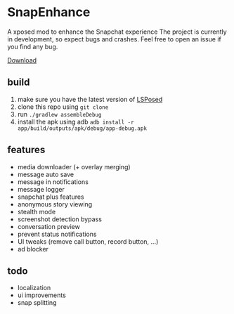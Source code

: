 # SnapEnhance
A xposed mod to enhance the Snapchat experience
The project is currently in development, so expect bugs and crashes. Feel free to open an issue if you find any bug.

[Download](https://github.com/rhunk/SnapEnhance/releases)

## build
   1. make sure you have the latest version of [LSPosed](https://github.com/LSPosed/LSPosed)
   2. clone this repo using ``git clone``
   3. run ``./gradlew assembleDebug``
   4. install the apk using adb ``adb install -r app/build/outputs/apk/debug/app-debug.apk``


## features
- media downloader (+ overlay merging)
- message auto save
- message in notifications
- message logger
- snapchat plus features
- anonymous story viewing
- stealth mode
- screenshot detection bypass
- conversation preview
- prevent status notifications
- UI tweaks (remove call button, record button, ...)
- ad blocker

## todo
- localization
- ui improvements
- snap splitting
